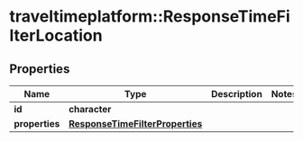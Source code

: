 # traveltimeplatform::ResponseTimeFilterLocation

## Properties
Name | Type | Description | Notes
------------ | ------------- | ------------- | -------------
**id** | **character** |  | 
**properties** | [**ResponseTimeFilterProperties**](ResponseTimeFilterProperties.md) |  | 


